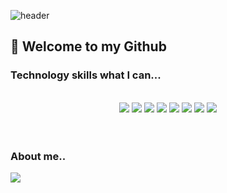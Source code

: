 ![header](https://capsule-render.vercel.app/api?type=waving&color=auto&height=250&section=header&text=Yuri-Jung's%20GitHub&fontSize=70)

## 🙌 Welcome to my Github 


### Technology skills what I can...
<br/>
<div align='center'>
  
<img src="https://img.shields.io/badge/JavaScript-F7DF1E?style=flat-square&logo=JavaScript&logoColor=white"/>
<img src="https://img.shields.io/badge/React%20Router-61DAFB?style=flat-square&logo=React&logoColor=white"/>
<img src="https://img.shields.io/badge/Spring Boot%20Router-6DB33F?style=flat-square&logo=Spring Boot&logoColor=white"/>
<img src="https://img.shields.io/badge/MySQL-4479A1?style=flat-square&logo=MySQL&logoColor=white"/>
<img src="https://img.shields.io/badge/HTML5-E34F26?style=flat-square&logo=HTML5&logoColor=white"/>
<img src="https://img.shields.io/badge/CSS3-1572B6?style=flat-square&logo=CSS3&logoColor=white"/>
<img src="https://img.shields.io/badge/JSON-000000?style=flat-square&logo=JSON&logoColor=white"/>
<img src="https://img.shields.io/badge/Axios-5A29E4?style=flat-square&logo=Axios&logoColor=white"/>
	
</div>
<br/><br/>


### About me..

<a href="https://velog.io/@dbfl1443"><img src="https://img.shields.io/badge/velog-1DBF73?style=flat-square&logo=Vimeo&logoColor=white"/></a>
